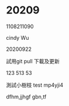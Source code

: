 # 20209

1108211090

cindy Wu

20200922

試用git pull 下載及更新

123
513
53

測試小樹枝 test mp4yji4

dfhm,jjhgf gbn,tf
